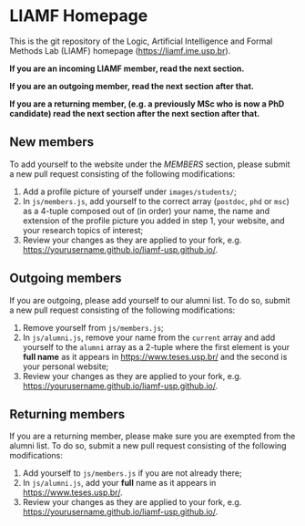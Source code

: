 # LIAMF Homepage

This is the git repository of the Logic, Artificial Intelligence and Formal Methods Lab (LIAMF)
homepage (https://liamf.ime.usp.br).

**If you are an incoming LIAMF member, read the next section.**

**If you are an outgoing member, read the next section after that.**

**If you are a returning member, (e.g. a previously MSc who is now a PhD candidate) read the next
section after the next section after that.**

## New members

To add yourself to the website under the *MEMBERS* section, please submit a new pull request
consisting of the following modifications:

1. Add a profile picture of yourself under `images/students/`;
2. In `js/members.js`, add yourself to the correct array (`postdoc`, `phd` or `msc`) as a 4-tuple
   composed out of (in order) your name, the name and extension of the profile picture you added in
   step 1, your website, and your research topics of interest;
3. Review your changes as they are applied to your fork, e.g.
   https://yourusername.github.io/liamf-usp.github.io/.

## Outgoing members

If you are outgoing, please add yourself to our alumni list. To do so, submit a new pull request
consisting of the following modifications:

1. Remove yourself from `js/members.js`;
2. In `js/alumni.js`, remove your name from the `current` array and add yourself to the `alumni`
   array as a 2-tuple where the first element is your **full name** as it appears in
   https://www.teses.usp.br/ and the second is your personal website;
3. Review your changes as they are applied to your fork, e.g.
   https://yourusername.github.io/liamf-usp.github.io/.

## Returning members

If you are a returning member, please make sure you are exempted from the alumni list. To do so,
submit a new pull request consisting of the following modifications:

1. Add yourself to `js/members.js` if you are not already there;
2. In `js/alumni.js`, add your **full** name as it appears in https://www.teses.usp.br/.
3. Review your changes as they are applied to your fork, e.g.
   https://yourusername.github.io/liamf-usp.github.io/.
